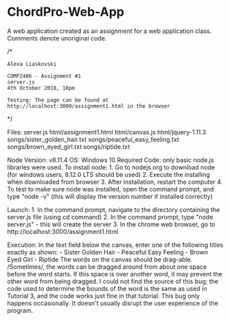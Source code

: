 # ChordPro-Web-App
A web application created as an assignment for a web application class. Comments denote unoriginal code.

/*

	Alexa Liaskovski
	
	COMP2406 - Assignment #1
	server.js
	4th October 2018, 10pm
	
	Testing: The page can be found at http://localhost:3000/assignment1.html in the browser
	
*/

Files:			server.js
				html/assignment1.html
				html/canvas.js
				html/jquery-1.11.3
				songs/sister_golden_hair.txt
				songs/peaceful_easy_feeling.txt
				songs/brown_eyed_girl.txt
				songs/riptide.txt
				
Node Version:	v8.11.4
OS:				Windows 10
Required Code:	only basic node.js libraries were used.
				To install node:
					1. Go to nodejs.org to download node (for windows users, 8.12.0 LTS should be used)
					2. Execute the installing when downloaded from browser
					3. After installation, restart the computer
					4. To test to make sure node was installed, open the command prompt, and type "node -v" (this will display the version number if installed correctly)

Launch:			1. In the command prompt, navigate to the directory containing the server.js file (using cd command)
				2. In the command prompt, type "node server.js" - this will create the server
				3. In the chrome web browser, go to http://localhost:3000/assignment1.html

Execution:		In the text field below the canvas, enter one of the following titles exactly as shown:
					- Sister Golden Hair
					- Peaceful Easy Feeling
					- Brown Eyed Girl
					- Riptide
				The words on the canvas should be drag-able. /Sometimes/, the words can be dragged around from about one space before the word starts. 
				If this space is over another word, it may prevent the other word from being dragged. I could not find the source of this bug; the code used
				to determine the bounds of the word is the same as used in Tutorial 3, and the code works just fine in that tutorial. This bug only happens
				occasionally. It doesn't usually disrupt the user experience of the program. 
